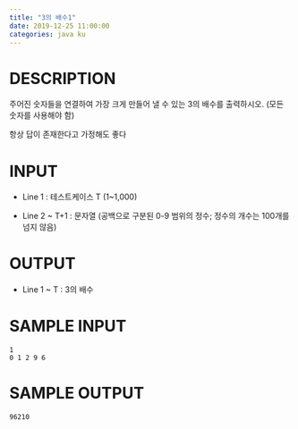 ```yaml
---
title: "3의 배수1"
date: 2019-12-25 11:00:00
categories: java ku
---
```


# DESCRIPTION
주어진 숫자들을 연결하여 가장 크게 만들어 낼 수 있는 3의 배수를 출력하시오. (모든 숫자를 사용해야 함)

항상 답이 존재한다고 가정해도 좋다

 

# INPUT
* Line 1 : 테스트케이스 T (1~1,000)

* Line 2 ~ T+1 : 문자열 (공백으로 구분된 0-9 범위의 정수; 정수의 개수는 100개를 넘지 않음)

 

# OUTPUT
* Line 1 ~ T : 3의 배수

# SAMPLE INPUT
```
1
0 1 2 9 6
```

# SAMPLE OUTPUT
```
96210
```

<script src="https://gist.github.com/DetegiCE/d6e16b2a0cd29d8aa1522d3f7ae1d598.js"></script>

